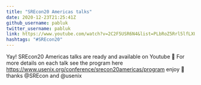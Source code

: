 ```yaml
---
title: "SREcon20 Americas talks"
date: 2020-12-23T21:25:41Z
github_username: pabluk
twitter_username: pabluk
link: https://www.youtube.com/watch?v=2C2F5USR6N4&list=PLbRoZ5Rrl5lfLXUjFjS0mP1XzNzNZMhYN
hashtags: "#SREcon20"
---
```

Yay! SREcon20 Americas talks are ready and available on Youtube 🎉 For more details on each talk see the program here https://www.usenix.org/conference/srecon20americas/program enjoy 🍿 thanks @SREcon and @usenix

